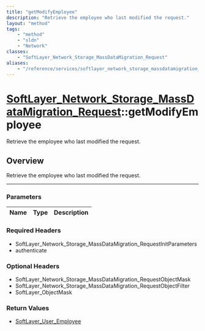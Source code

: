 ```yaml
---
title: "getModifyEmployee"
description: "Retrieve the employee who last modified the request."
layout: "method"
tags:
    - "method"
    - "sldn"
    - "Network"
classes:
    - "SoftLayer_Network_Storage_MassDataMigration_Request"
aliases:
    - "/reference/services/softlayer_network_storage_massdatamigration_request/getModifyEmployee"
---
```

# [SoftLayer_Network_Storage_MassDataMigration_Request](/reference/services/SoftLayer_Network_Storage_MassDataMigration_Request)::getModifyEmployee

Retrieve the employee who last modified the request.


## Overview 
Retrieve the employee who last modified the request.

-----

### Parameters 
|Name | Type | Description |
| --- | --- | --- |


### Required Headers
* SoftLayer_Network_Storage_MassDataMigration_RequestInitParameters
* authenticate


### Optional Headers
* SoftLayer_Network_Storage_MassDataMigration_RequestObjectMask
* SoftLayer_Network_Storage_MassDataMigration_RequestObjectFilter
* SoftLayer_ObjectMask

### Return Values
* <a href='/reference/datatypes/SoftLayer_User_Employee'>SoftLayer_User_Employee </a>




